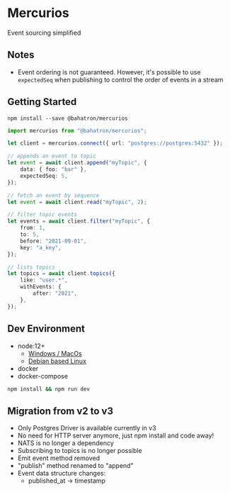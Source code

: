 # Mercurios

Event sourcing simplified

## Notes

-   Event ordering is not guaranteed. However, it's possible to use `expectedSeq` when publishing to control the order of events in a stream

## Getting Started

```
npm install --save @bahatron/mercurios
```

```ts
import mercurios from "@bahatron/mercurios";

let client = mercurios.connect({ url: "postgres://postgres:5432" });

// appends an event to topic
let event = await client.append("myTopic", {
    data: { foo: "bar" },
    expectedSeq: 5,
});

// fetch an event by sequence
let event = await client.read("myTopic", 2);

// filter topic events
let events = await client.filter("myTopic", {
    from: 1,
    to: 5,
    before: "2021-09-01",
    key: "a_key",
});

// lists topics
let topics = await client.topics({
    like: "user.*",
    withEvents: {
        after: "2021",
    },
});
```

## Dev Environment

-   node:12+
    -   [Windows / MacOs](https://nodejs.org/en/download/)
    -   [Debian based Linux](https://www.digitalocean.com/community/tutorials/how-to-install-node-js-on-ubuntu-20-04)
-   docker
-   docker-compose

```sh
npm install && npm run dev
```

## Migration from v2 to v3

-   Only Postgres Driver is available currently in v3
-   No need for HTTP server anymore, just npm install and code away!
-   NATS is no longer a dependency
-   Subscribing to topics is no longer possible
-   Emit event method removed
-   "publish" method renamed to "append"
-   Event data structure changes:
    -   published_at -> timestamp
